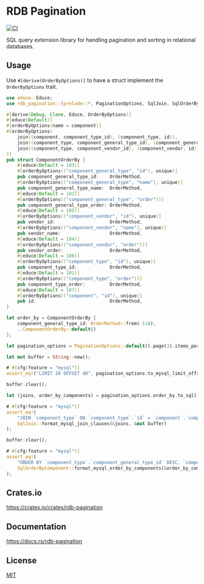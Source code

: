 RDB Pagination
====================

[![CI](https://github.com/magiclen/rdb-pagination/actions/workflows/ci.yml/badge.svg)](https://github.com/magiclen/rdb-pagination/actions/workflows/ci.yml)

SQL query extension library for handling pagination and sorting in relational databases.

## Usage

Use `#[derive(OrderByOptions)]` to have a struct implement the `OrderByOptions` trait.

```rust
use educe::Educe;
use rdb_pagination::{prelude::*, PaginationOptions, SqlJoin, SqlOrderByComponent};

#[derive(Debug, Clone, Educe, OrderByOptions)]
#[educe(Default)]
#[orderByOptions(name = component)]
#[orderByOptions(
    join((component, component_type_id), (component_type, id)),
    join((component_type, component_general_type_id), (component_general_type, id)),
    join((component_type, component_vendor_id), (component_vendor, id)),
)]
pub struct ComponentOrderBy {
    #[educe(Default = 103)]
    #[orderByOptions(("component_general_type", "id"), unique)]
    pub component_general_type_id:    OrderMethod,
    #[orderByOptions(("component_general_type", "name"), unique)]
    pub component_general_type_name:  OrderMethod,
    #[educe(Default = 102)]
    #[orderByOptions(("component_general_type", "order"))]
    pub component_general_type_order: OrderMethod,
    #[educe(Default = 105)]
    #[orderByOptions(("component_vendor", "id"), unique)]
    pub vendor_id:                    OrderMethod,
    #[orderByOptions(("component_vendor", "name"), unique)]
    pub vendor_name:                  OrderMethod,
    #[educe(Default = 104)]
    #[orderByOptions(("component_vendor", "order"))]
    pub vendor_order:                 OrderMethod,
    #[educe(Default = 106)]
    #[orderByOptions(("component_type", "id"), unique)]
    pub component_type_id:            OrderMethod,
    #[educe(Default = 101)]
    #[orderByOptions(("component_type", "order"))]
    pub component_type_order:         OrderMethod,
    #[educe(Default = 107)]
    #[orderByOptions(("component", "id"), unique)]
    pub id:                           OrderMethod,
}

let order_by = ComponentOrderBy {
    component_general_type_id: OrderMethod::from(-1i8),
    ..ComponentOrderBy::default()
};

let pagination_options = PaginationOptions::default().page(3).items_per_page(20).order_by(order_by);

let mut buffer = String::new();

# #[cfg(feature = "mysql")]
assert_eq!("LIMIT 20 OFFSET 40", pagination_options.to_mysql_limit_offset(&mut buffer));

buffer.clear();

let (joins, order_by_components) = pagination_options.order_by.to_sql();

# #[cfg(feature = "mysql")]
assert_eq!(
    "JOIN `component_type` ON `component_type`.`id` = `component`.`component_type_id`\nJOIN `component_vendor` ON `component_vendor`.`id` = `component_type`.`component_vendor_id`",
    SqlJoin::format_mysql_join_clauses(&joins, &mut buffer)
);

buffer.clear();

# #[cfg(feature = "mysql")]
assert_eq!(
    "ORDER BY `component_type`.`component_general_type_id` DESC, `component_type`.`order` ASC, `component_vendor`.`order` ASC, `component_type`.`component_vendor_id` ASC, `component`.`component_type_id` ASC, `component`.`id` ASC",
    SqlOrderByComponent::format_mysql_order_by_components(&order_by_components, &mut buffer)
);
```

## Crates.io

https://crates.io/crates/rdb-pagination

## Documentation

https://docs.rs/rdb-pagination

## License

[MIT](LICENSE)